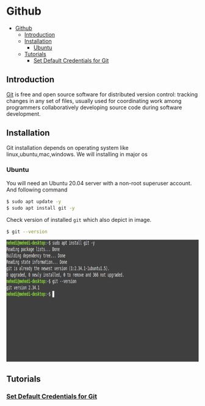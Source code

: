 # Github
<!-- TOC -->

- [Github](#github)
    - [Introduction](#introduction)
    - [Installation](#installation)
        - [Ubuntu](#ubuntu)
    - [Tutorials](#tutorials)
        - [Set Default Credentials for Git](#set-default-credentials-for-git)

<!-- /TOC -->

## Introduction
[Git](https://git-scm.com/) is free and open source software for distributed version control: tracking changes in any set of files, usually used for coordinating work among programmers collaboratively developing source code during software development.

## Installation
Git installation depends on operating system like linux,ubuntu,mac,windows. We will installing in major os
### Ubuntu
You will need an Ubuntu 20.04 server with a non-root superuser account. And following command
```bash
$ sudo apt update -y
$ sudo apt install git -y 
```

Check version of installed `git` which also depict in image.

```bash
$ git --version
```

<img src="blogs/img/git-ubuntu-install.png" width="830" height="320" />

## Tutorials
### [Set Default Credentials for Git](blogs/set_default_credentials_for_git.md)